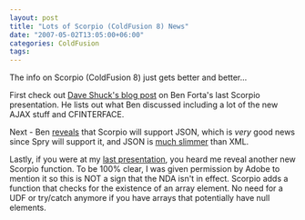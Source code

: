 ```yaml
---
layout: post
title: "Lots of Scorpio (ColdFusion 8) News"
date: "2007-05-02T13:05:00+06:00"
categories: ColdFusion 
tags: 
---
```


The info on Scorpio (ColdFusion 8) just gets better and better...

First check out <a href="http://www.daveshuck.com/blog/index.cfm/2007/5/1/My-notes-and-analysis-of-Ben-Fortas-presentation-to-the-DFWCFUG">Dave Shuck's blog post</a> on Ben Forta's last Scorpio presentation. He lists out what Ben discussed including a lot of the new AJAX stuff and CFINTERFACE.

Next - Ben <a href="http://www.forta.com/blog/index.cfm/2007/5/2/Working-With-JSON-In-Scorpio">reveals</a> that Scorpio will support JSON, which is <i>very</i> good news since Spry will support it, and JSON is <a href="http://ray.camdenfamily.com/index.cfm/2007/3/14/Quick-example-of-JSON-versus-XML">much slimmer</a> than XML.

Lastly, if you were at my <a href="http://ray.camdenfamily.com/index.cfm/2007/5/1/CFJUG-Recording-and-Materials">last presentation</a>, you heard me reveal another new Scorpio function. To be 100% clear, I was given permission by Adobe to mention it so this is NOT a sign that the NDA isn't in effect. Scorpio adds a function that checks for the existence of an array element. No need for a UDF or try/catch anymore if you have arrays that potentially have null elements.
